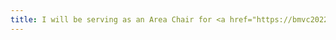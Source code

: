 ```yaml
---
title: I will be serving as an Area Chair for <a href="https://bmvc2022.org/people/area-chairs/" target="_blank">BMVC 2022</a>
---
```




